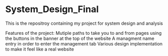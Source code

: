 # System_Design_Final
 This is the repositroy containing my project for system design and analysis

Features of the project: 
Mutiple paths to take you to and from pages using the buttons in the banner at the top of the website
A managment name entry in order to enter the management tab
Various design implementation to make it feel like a real website
